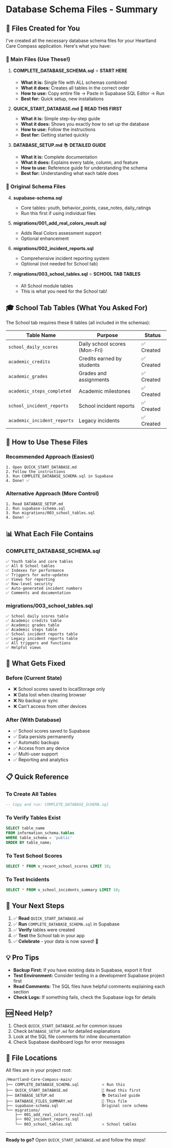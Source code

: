 # Database Schema Files - Summary

## 📁 Files Created for You

I've created all the necessary database schema files for your Heartland Care Compass application. Here's what you have:

### 🎯 Main Files (Use These!)

1. **COMPLETE_DATABASE_SCHEMA.sql** ⭐ **START HERE**
   - **What it is:** Single file with ALL schemas combined
   - **What it does:** Creates all tables in the correct order
   - **How to use:** Copy entire file → Paste in Supabase SQL Editor → Run
   - **Best for:** Quick setup, new installations

2. **QUICK_START_DATABASE.md** 📖 **READ THIS FIRST**
   - **What it is:** Simple step-by-step guide
   - **What it does:** Shows you exactly how to set up the database
   - **How to use:** Follow the instructions
   - **Best for:** Getting started quickly

3. **DATABASE_SETUP.md** 📚 **DETAILED GUIDE**
   - **What it is:** Complete documentation
   - **What it does:** Explains every table, column, and feature
   - **How to use:** Reference guide for understanding the schema
   - **Best for:** Understanding what each table does

### 📂 Original Schema Files

4. **supabase-schema.sql**
   - Core tables: youth, behavior_points, case_notes, daily_ratings
   - Run this first if using individual files

5. **migrations/001_add_real_colors_result.sql**
   - Adds Real Colors assessment support
   - Optional enhancement

6. **migrations/002_incident_reports.sql**
   - Comprehensive incident reporting system
   - Optional (not needed for School tab)

7. **migrations/003_school_tables.sql** ⭐ **SCHOOL TAB TABLES**
   - All School module tables
   - This is what you need for the School tab!

## 🎓 School Tab Tables (What You Asked For)

The School tab requires these 6 tables (all included in the schemas):

| Table Name | Purpose | Status |
|------------|---------|--------|
| `school_daily_scores` | Daily school scores (Mon-Fri) | ✅ Created |
| `academic_credits` | Credits earned by students | ✅ Created |
| `academic_grades` | Grades and assignments | ✅ Created |
| `academic_steps_completed` | Academic milestones | ✅ Created |
| `school_incident_reports` | School incident reports | ✅ Created |
| `academic_incident_reports` | Legacy incidents | ✅ Created |

## 🚀 How to Use These Files

### Recommended Approach (Easiest)

```
1. Open QUICK_START_DATABASE.md
2. Follow the instructions
3. Run COMPLETE_DATABASE_SCHEMA.sql in Supabase
4. Done! ✅
```

### Alternative Approach (More Control)

```
1. Read DATABASE_SETUP.md
2. Run supabase-schema.sql
3. Run migrations/003_school_tables.sql
4. Done! ✅
```

## 📊 What Each File Contains

### COMPLETE_DATABASE_SCHEMA.sql
```
✅ Youth table and core tables
✅ All 6 School tables
✅ Indexes for performance
✅ Triggers for auto-updates
✅ Views for reporting
✅ Row-level security
✅ Auto-generated incident numbers
✅ Comments and documentation
```

### migrations/003_school_tables.sql
```
✅ School daily scores table
✅ Academic credits table
✅ Academic grades table
✅ Academic steps table
✅ School incident reports table
✅ Legacy incident reports table
✅ All triggers and functions
✅ Helpful views
```

## 🔧 What Gets Fixed

### Before (Current State)
- ❌ School scores saved to localStorage only
- ❌ Data lost when clearing browser
- ❌ No backup or sync
- ❌ Can't access from other devices

### After (With Database)
- ✅ School scores saved to Supabase
- ✅ Data persists permanently
- ✅ Automatic backups
- ✅ Access from any device
- ✅ Multi-user support
- ✅ Reporting and analytics

## 📋 Quick Reference

### To Create All Tables
```sql
-- Copy and run: COMPLETE_DATABASE_SCHEMA.sql
```

### To Verify Tables Exist
```sql
SELECT table_name 
FROM information_schema.tables 
WHERE table_schema = 'public' 
ORDER BY table_name;
```

### To Test School Scores
```sql
SELECT * FROM v_recent_school_scores LIMIT 10;
```

### To Test Incidents
```sql
SELECT * FROM v_school_incidents_summary LIMIT 10;
```

## 🎯 Your Next Steps

1. ✅ **Read** `QUICK_START_DATABASE.md`
2. ✅ **Run** `COMPLETE_DATABASE_SCHEMA.sql` in Supabase
3. ✅ **Verify** tables were created
4. ✅ **Test** the School tab in your app
5. ✅ **Celebrate** - your data is now saved! 🎉

## 💡 Pro Tips

- **Backup First:** If you have existing data in Supabase, export it first
- **Test Environment:** Consider testing in a development Supabase project first
- **Read Comments:** The SQL files have helpful comments explaining each section
- **Check Logs:** If something fails, check the Supabase logs for details

## 🆘 Need Help?

1. Check `QUICK_START_DATABASE.md` for common issues
2. Check `DATABASE_SETUP.md` for detailed explanations
3. Look at the SQL file comments for inline documentation
4. Check Supabase dashboard logs for error messages

## 📝 File Locations

All files are in your project root:
```
/Heartland-Care-Compass-main/
├── COMPLETE_DATABASE_SCHEMA.sql          ⭐ Run this
├── QUICK_START_DATABASE.md               📖 Read this first
├── DATABASE_SETUP.md                     📚 Detailed guide
├── DATABASE_FILES_SUMMARY.md             📄 This file
├── supabase-schema.sql                   Original core schema
└── migrations/
    ├── 001_add_real_colors_result.sql
    ├── 002_incident_reports.sql
    └── 003_school_tables.sql             ⭐ School tables
```

---

**Ready to go?** Open `QUICK_START_DATABASE.md` and follow the steps!
